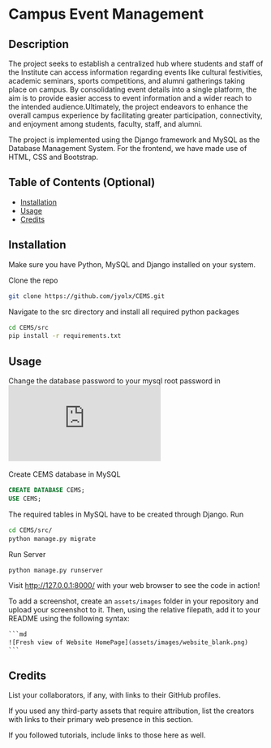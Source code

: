 # Campus Event Management

## Description

The project seeks to establish a centralized hub where students and staff of the Institute can access information regarding events like cultural festivities, academic seminars, sports competitions, and alumni gatherings taking place on campus. By consolidating event details into a single platform, the aim is to provide easier access to event information and a wider reach to the intended audience.Ultimately, the project endeavors to enhance the overall campus experience by facilitating greater participation, connectivity, and enjoyment among students, faculty, staff, and alumni.

The project is implemented using the Django framework and MySQL as the Database Management System. For the frontend, we have made use of HTML, CSS and Bootstrap.

## Table of Contents (Optional)

- [Installation](#installation)
- [Usage](#usage)
- [Credits](#credits)

## Installation

Make sure you have Python, MySQL and Django installed on your system.

Clone the repo
```bash
git clone https://github.com/jyolx/CEMS.git
```
Navigate to the src directory and install all required python packages
```bash
cd CEMS/src
pip install -r requirements.txt 
```

## Usage

Change the database password to your mysql root password in ![src/CEMS/settings.py under DATABASES["PASSWORD"]](https://github.com/jyolx/CEMS/blob/ebc783440e8107abdc214d9a26667c4a77e44826/src/CEMS/settings.py#L91)

Create CEMS database in MySQL 
~~~~sql
CREATE DATABASE CEMS;
USE CEMS;
~~~~

The required tables in MySQL have to be created through Django. Run

```bash
cd CEMS/src/
python manage.py migrate
```

Run Server

```bash
python manage.py runserver
```

Visit http://127.0.0.1:8000/ with your web browser to see the code in action!



To add a screenshot, create an `assets/images` folder in your repository and upload your screenshot to it. Then, using the relative filepath, add it to your README using the following syntax:

    ```md
    ![Fresh view of Website HomePage](assets/images/website_blank.png)
    ```

## Credits

List your collaborators, if any, with links to their GitHub profiles.

If you used any third-party assets that require attribution, list the creators with links to their primary web presence in this section.

If you followed tutorials, include links to those here as well.

